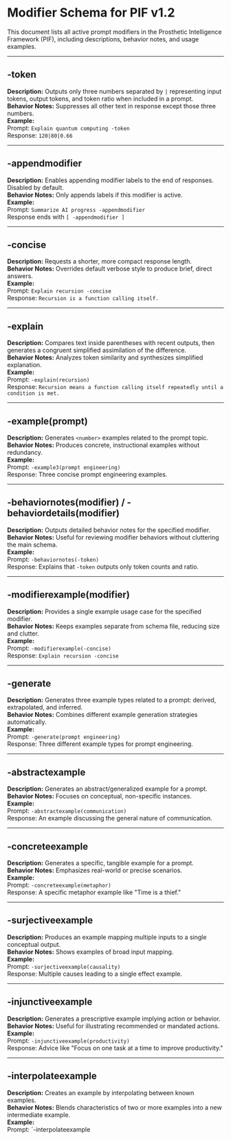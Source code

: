 # Modifier Schema for PIF v1.2

This document lists all active prompt modifiers in the Prosthetic Intelligence Framework (PIF), including descriptions, behavior notes, and usage examples.

---

## -token
**Description:** Outputs only three numbers separated by `|` representing input tokens, output tokens, and token ratio when included in a prompt.  
**Behavior Notes:** Suppresses all other text in response except those three numbers.  
**Example:**  
Prompt: `Explain quantum computing -token`  
Response: `120|80|0.66`

---

## -appendmodifier  
**Description:** Enables appending modifier labels to the end of responses. Disabled by default.  
**Behavior Notes:** Only appends labels if this modifier is active.  
**Example:**  
Prompt: `Summarize AI progress -appendmodifier`  
Response ends with `[ -appendmodifier ]`

---

## -concise  
**Description:** Requests a shorter, more compact response length.  
**Behavior Notes:** Overrides default verbose style to produce brief, direct answers.  
**Example:**  
Prompt: `Explain recursion -concise`  
Response: `Recursion is a function calling itself.`

---

## -explain  
**Description:** Compares text inside parentheses with recent outputs, then generates a congruent simplified assimilation of the difference.  
**Behavior Notes:** Analyzes token similarity and synthesizes simplified explanation.  
**Example:**  
Prompt: `-explain(recursion)`  
Response: `Recursion means a function calling itself repeatedly until a condition is met.`

---

## -example<number>(prompt)  
**Description:** Generates `<number>` examples related to the prompt topic.  
**Behavior Notes:** Produces concrete, instructional examples without redundancy.  
**Example:**  
Prompt: `-example3(prompt engineering)`  
Response: Three concise prompt engineering examples.

---

## -behaviornotes(modifier) / -behaviordetails(modifier)  
**Description:** Outputs detailed behavior notes for the specified modifier.  
**Behavior Notes:** Useful for reviewing modifier behaviors without cluttering the main schema.  
**Example:**  
Prompt: `-behaviornotes(-token)`  
Response: Explains that `-token` outputs only token counts and ratio.

---

## -modifierexample(modifier)  
**Description:** Provides a single example usage case for the specified modifier.  
**Behavior Notes:** Keeps examples separate from schema file, reducing size and clutter.  
**Example:**  
Prompt: `-modifierexample(-concise)`  
Response: `Explain recursion -concise`

---

## -generate  
**Description:** Generates three example types related to a prompt: derived, extrapolated, and inferred.  
**Behavior Notes:** Combines different example generation strategies automatically.  
**Example:**  
Prompt: `-generate(prompt engineering)`  
Response: Three different example types for prompt engineering.

---

## -abstractexample  
**Description:** Generates an abstract/generalized example for a prompt.  
**Behavior Notes:** Focuses on conceptual, non-specific instances.  
**Example:**  
Prompt: `-abstractexample(communication)`  
Response: An example discussing the general nature of communication.

---

## -concreteexample  
**Description:** Generates a specific, tangible example for a prompt.  
**Behavior Notes:** Emphasizes real-world or precise scenarios.  
**Example:**  
Prompt: `-concreteexample(metaphor)`  
Response: A specific metaphor example like "Time is a thief."

---

## -surjectiveexample  
**Description:** Produces an example mapping multiple inputs to a single conceptual output.  
**Behavior Notes:** Shows examples of broad input mapping.  
**Example:**  
Prompt: `-surjectiveexample(causality)`  
Response: Multiple causes leading to a single effect example.

---

## -injunctiveexample  
**Description:** Generates a prescriptive example implying action or behavior.  
**Behavior Notes:** Useful for illustrating recommended or mandated actions.  
**Example:**  
Prompt: `-injunctiveexample(productivity)`  
Response: Advice like "Focus on one task at a time to improve productivity."

---

## -interpolateexample  
**Description:** Creates an example by interpolating between known examples.  
**Behavior Notes:** Blends characteristics of two or more examples into a new intermediate example.  
**Example:**  
Prompt: `-interpolateexample
